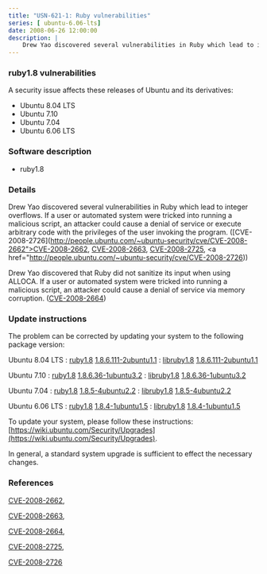 ```yaml
---
title: "USN-621-1: Ruby vulnerabilities"
series: [ ubuntu-6.06-lts]
date: 2008-06-26 12:00:00
description: |
    Drew Yao discovered several vulnerabilities in Ruby which lead to integer overflows. If a user or automated system were tricked into running a malicious script, an attacker could cause a denial of service or execute arbitrary code with the privileges of the user invoking the program. ([CVE-2008-2726](http://people.ubuntu.com/~ubuntu-security/cve/CVE-2008-2662">CVE-2008-2662</a>, <a href="http://people.ubuntu.com/~ubuntu-security/cve/CVE-2008-2663">CVE-2008-2663</a>, <a href="http://people.ubuntu.com/~ubuntu-security/cve/CVE-2008-2725">CVE-2008-2725</a>, <a href="http://people.ubuntu.com/~ubuntu-security/cve/CVE-2008-2726))
--- 
```

 
### ruby1.8 vulnerabilities

A security issue affects these releases of Ubuntu and its derivatives:

* Ubuntu 8.04 LTS
* Ubuntu 7.10
* Ubuntu 7.04
* Ubuntu 6.06 LTS

### Software description

* ruby1.8 

### Details

Drew Yao discovered several vulnerabilities in Ruby which lead to integer overflows. If a user or automated system were tricked into running a malicious script, an attacker could cause a denial of service or execute arbitrary code with the privileges of the user invoking the program. ([CVE-2008-2726](http://people.ubuntu.com/~ubuntu-security/cve/CVE-2008-2662">CVE-2008-2662</a>, <a href="http://people.ubuntu.com/~ubuntu-security/cve/CVE-2008-2663">CVE-2008-2663</a>, <a href="http://people.ubuntu.com/~ubuntu-security/cve/CVE-2008-2725">CVE-2008-2725</a>, <a href="http://people.ubuntu.com/~ubuntu-security/cve/CVE-2008-2726))

Drew Yao discovered that Ruby did not sanitize its input when using ALLOCA. If a user or automated system were tricked into running a malicious script, an attacker could cause a denial of service via memory corruption. ([CVE-2008-2664](http://people.ubuntu.com/~ubuntu-security/cve/CVE-2008-2664)) 

### Update instructions

The problem can be corrected by updating your system to the following package version:

Ubuntu 8.04 LTS
 : [ruby1.8](https://launchpad.net/ubuntu/+source/ruby1.8) <span> [1.8.6.111-2ubuntu1.1](https://launchpad.net/ubuntu/+source/ruby1.8/1.8.6.111-2ubuntu1.1) </span> 
 : [libruby1.8](https://launchpad.net/ubuntu/+source/ruby1.8) <span> [1.8.6.111-2ubuntu1.1](https://launchpad.net/ubuntu/+source/ruby1.8/1.8.6.111-2ubuntu1.1) </span> 

Ubuntu 7.10
 : [ruby1.8](https://launchpad.net/ubuntu/+source/ruby1.8) <span> [1.8.6.36-1ubuntu3.2](https://launchpad.net/ubuntu/+source/ruby1.8/1.8.6.36-1ubuntu3.2) </span> 
 : [libruby1.8](https://launchpad.net/ubuntu/+source/ruby1.8) <span> [1.8.6.36-1ubuntu3.2](https://launchpad.net/ubuntu/+source/ruby1.8/1.8.6.36-1ubuntu3.2) </span> 

Ubuntu 7.04
 : [ruby1.8](https://launchpad.net/ubuntu/+source/ruby1.8) <span> [1.8.5-4ubuntu2.2](https://launchpad.net/ubuntu/+source/ruby1.8/1.8.5-4ubuntu2.2) </span> 
 : [libruby1.8](https://launchpad.net/ubuntu/+source/ruby1.8) <span> [1.8.5-4ubuntu2.2](https://launchpad.net/ubuntu/+source/ruby1.8/1.8.5-4ubuntu2.2) </span> 

Ubuntu 6.06 LTS
 : [ruby1.8](https://launchpad.net/ubuntu/+source/ruby1.8) <span> [1.8.4-1ubuntu1.5](https://launchpad.net/ubuntu/+source/ruby1.8/1.8.4-1ubuntu1.5) </span> 
 : [libruby1.8](https://launchpad.net/ubuntu/+source/ruby1.8) <span> [1.8.4-1ubuntu1.5](https://launchpad.net/ubuntu/+source/ruby1.8/1.8.4-1ubuntu1.5) </span> 

To update your system, please follow these instructions: [https://wiki.ubuntu.com/Security/Upgrades](https://wiki.ubuntu.com/Security/Upgrades).

In general, a standard system upgrade is sufficient to effect the necessary changes. 

### References

 [CVE-2008-2662](http://people.ubuntu.com/~ubuntu-security/cve/CVE-2008-2662), 

 [CVE-2008-2663](http://people.ubuntu.com/~ubuntu-security/cve/CVE-2008-2663), 

 [CVE-2008-2664](http://people.ubuntu.com/~ubuntu-security/cve/CVE-2008-2664), 

 [CVE-2008-2725](http://people.ubuntu.com/~ubuntu-security/cve/CVE-2008-2725), 

 [CVE-2008-2726](http://people.ubuntu.com/~ubuntu-security/cve/CVE-2008-2726)
 
